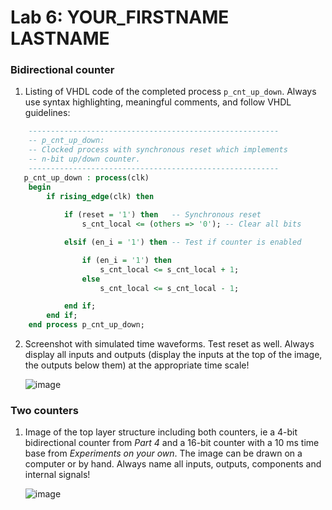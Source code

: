 # Lab 6: YOUR_FIRSTNAME LASTNAME

### Bidirectional counter

1. Listing of VHDL code of the completed process `p_cnt_up_down`. Always use syntax highlighting, meaningful comments, and follow VHDL guidelines:

```vhdl
    --------------------------------------------------------
    -- p_cnt_up_down:
    -- Clocked process with synchronous reset which implements
    -- n-bit up/down counter.
    --------------------------------------------------------
   p_cnt_up_down : process(clk)
    begin
        if rising_edge(clk) then
        
            if (reset = '1') then   -- Synchronous reset
                s_cnt_local <= (others => '0'); -- Clear all bits

            elsif (en_i = '1') then -- Test if counter is enabled

                if (en_i = '1') then
                    s_cnt_local <= s_cnt_local + 1;
                else
                    s_cnt_local <= s_cnt_local - 1;

            end if;
        end if;
    end process p_cnt_up_down;
```

2. Screenshot with simulated time waveforms. Test reset as well. Always display all inputs and outputs (display the inputs at the top of the image, the outputs below them) at the appropriate time scale!

   ![image](https://user-images.githubusercontent.com/99491847/160568324-4f93594e-0f23-4044-9f83-0b652b997c2c.png)

### Two counters

1. Image of the top layer structure including both counters, ie a 4-bit bidirectional counter from *Part 4* and a 16-bit counter with a 10 ms time base from *Experiments on your own*. The image can be drawn on a computer or by hand. Always name all inputs, outputs, components and internal signals!

   ![image](https://user-images.githubusercontent.com/99491847/160568390-d0eb4a86-4687-4f99-b34a-823b8aab956f.png)
